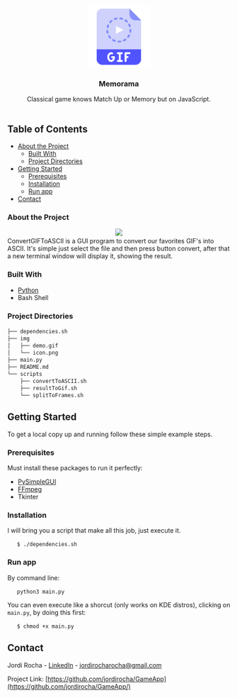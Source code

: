<p align="center">
  <a href="https://game-app-store.herokuapp.com/">
    <img src="https://github.com/jordirocha/ConvertGIFToASCII/blob/main/img/icon.png" alt="Logo" width="140" height="140">
  </a>

  <h3 align="center">Memorama</h3>

  <p align="center">
    Classical game knows Match Up or Memory but on JavaScript.
    <br />
    <br />
  </p>
</p>

## Table of Contents

* [About the Project](#about-the-project)
  * [Built With](#built-with)
  * [Project Directories](#project-directories)
* [Getting Started](#getting-started)
  * [Prerequisites](#prerequisites)
  * [Installation](#installation)
  * [Run app](#run-app)
* [Contact](#contact)


### About the Project
<div align="center">
  <img src="https://github.com/jordirocha/Memorama/blob/main/img/demo.gif" />
</div>
ConvertGIFToASCII is a GUI program to convert our favorites GIF's into ASCII. 
It's simple just select the file and then press button convert, after that a new terminal window will display it, showing the result.

### Built With
* [Python](https://www.python.org/)
* Bash Shell

### Project Directories
    ├── dependencies.sh
    ├── img
    │   ├── demo.gif
    │   └── icon.png
    ├── main.py
    ├── README.md
    └── scripts
        ├── convertToASCII.sh
        ├── resultToGif.sh
        └── splitToFrames.sh

## Getting Started
To get a local copy up and running follow these simple example steps.

### Prerequisites
Must install these packages to run it perfectly:
* [PySimpleGUI](https://github.com/PySimpleGUI/PySimpleGUI)
* [FFmpeg](https://github.com/FFmpeg/FFmpeg)
* Tkinter

### Installation
I will bring you a script that make all this job, just execute it.

       $ ./dependencies.sh
       
### Run app
By command line:

       python3 main.py
       
You can even execute like a shorcut (only works on KDE distros), clicking on `main.py`, by doing this first:
 
       $ chmod +x main.py


## Contact

Jordi Rocha - [LinkedIn](https://es.linkedin.com/in/jordirocharocha) - jordirocharocha@gmail.com

Project Link: [https://github.com/jordirocha/GameApp](https://github.com/jordirocha/GameApp/)

